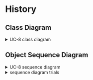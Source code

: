 # History

## Class Diagram
<details>
<summary>UC-8 class diagram</summary>
</br>
![class_diagram](diagram/history_class_dg.png)
</br>
</details>


## Object Sequence Diagram

<details>
<summary>UC-8 sequence diagram</summary>
</br>

![sequence_diagram](diagram/history_sequence_diagram_1.jpg)

</br>

</details>


<details>
<summary>sequence diagram trials</summary>
</br>
첫번째 설계는 Database가 Display History를 직접 call하는 설계이며 두번째 설계는 Database가 결과로 나온 history 데이터를 Controller에게 return 한 뒤 Controller가 Display History를 call하는 방식이다.
</br></br>
Database가 Display History를 call하는 것은 Database의 기능에 맞지 않다고 판단하여 두번째 설계로 결정하였다.
</br></br>

![sequence_trials](diagram/history_sequence_trial.jpg)


</details>
